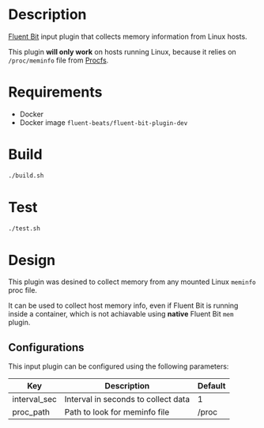 # Description

[Fluent Bit](https://fluentbit.io) input plugin that collects memory information from Linux hosts.

This plugin **will only work** on hosts running Linux, because it relies on `/proc/meminfo` file from [Procfs](https://en.wikipedia.org/wiki/Procfs).

# Requirements

- Docker
- Docker image `fluent-beats/fluent-bit-plugin-dev`

# Build
```bash
./build.sh
```

# Test
```bash
./test.sh
 ```

# Design

This plugin was desined to collect memory from any mounted Linux `meminfo` proc file.

It can be used to collect host memory info, even if Fluent Bit is running inside a container, which is not achiavable using **native** Fluent Bit `mem` plugin.

## Configurations

This input plugin can be configured using the following parameters:

 Key                    | Description                                   | Default
------------------------|-----------------------------------------------|------------------
 interval_sec           | Interval in seconds to collect data           | 1
 proc_path              | Path to look for meminfo file                 | /proc

